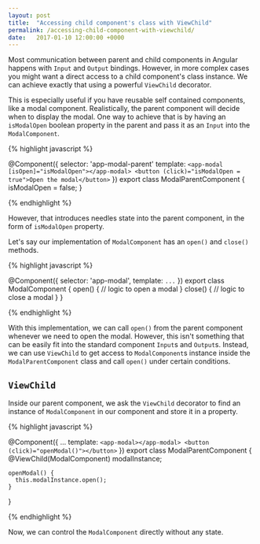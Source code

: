 ```yaml
---
layout: post
title:  "Accessing child component's class with ViewChild"
permalink: /accessing-child-component-with-viewchild/
date:   2017-01-10 12:00:00 +0000
---
```


Most communication between parent and child components in Angular happens with `Input` and `Output` bindings. However, in more complex cases you might want a direct access to a child component's class instance.
We can achieve exactly that using a powerful `ViewChild` decorator.

This is especially useful if you have reusable self contained components, like a modal component. Realistically, the parent component will decide when to display the modal.
One way to achieve that is by having an `isModalOpen` boolean property in the parent and pass it as an `Input` into the `ModalComponent`.

{% highlight javascript %}

  @Component({
    selector: 'app-modal-parent'
    template: `
      <app-modal [isOpen]="isModalOpen"></app-modal>
      <button (click)="isModalOpen = true">Open the modal</button>
    `
  })
  export class ModalParentComponent {
    isModalOpen = false;
  }

{% endhighlight %}

However, that introduces needles state into the parent component, in the form of `isModalOpen` property.

Let's say our implementation of `ModalComponent` has an `open()` and `close()` methods.

{% highlight javascript %}

  @Component({
    selector: 'app-modal',
    template: `...`
  })
  export class ModalComponent {
    open() {
      // logic to open a modal
    }
    close() {
      // logic to close a modal
    }
  }

{% endhighlight %}

With this implementation, we can call `open()` from the parent component whenever we need to open the modal. However, this isn't something that can be easily fit into the standard component `Input`s and `Output`s.
Instead, we can use `ViewChild` to get access to `ModalComponent`s instance inside the `ModalParentComponent` class and call `open()` under certain conditions.

## `ViewChild`

Inside our parent component, we ask the `ViewChild` decorator to find an instance of `ModalComponent` in our component and store it in a property.

{% highlight javascript %}

  @Component({
    ...
    template: `
      <app-modal></app-modal>
      <button (click)="openModal()"></button>
    `
  })
  export class ModalParentComponent {
    @ViewChild(ModalComponent) modalInstance;

    openModal() {
      this.modalInstance.open();
    }
  }

{% endhighlight %}

Now, we can control the `ModalComponent` directly without any state.